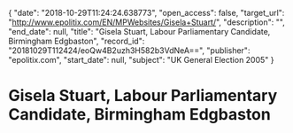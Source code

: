 {
  "date": "2018-10-29T11:24:24.638773", 
  "open_access": false, 
  "target_url": "http://www.epolitix.com/EN/MPWebsites/Gisela+Stuart/", 
  "description": "", 
  "end_date": null, 
  "title": "Gisela Stuart, Labour Parliamentary Candidate, Birmingham Edgbaston", 
  "record_id": "20181029T112424/eoQw4B2uzh3H582b3VdNeA==", 
  "publisher": "epolitix.com", 
  "start_date": null, 
  "subject": "UK General Election 2005"
}

# Gisela Stuart, Labour Parliamentary Candidate, Birmingham Edgbaston

